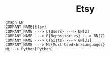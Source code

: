 <h1 align="center">Etsy</h1>

```mermaid
graph LR
COMPANY_NAME{Etsy}
COMPANY_NAME ---> U{Users} ---> UN[2]
COMPANY_NAME ---> R{Repositories} ---> RN[7]
COMPANY_NAME ---> G{Gists} ---> GN[31]
COMPANY_NAME ---> ML{Most Used<br>Languages}
ML --> Python[Python]
```
